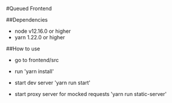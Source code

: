 #Queued Frontend


##Dependencies
- node v12.16.0 or higher
- yarn 1.22.0 or higher

##How to use

- go to frontend/src
- run 'yarn install'

- start dev server 'yarn run start'
- start proxy server for mocked requests 'yarn run static-server'
